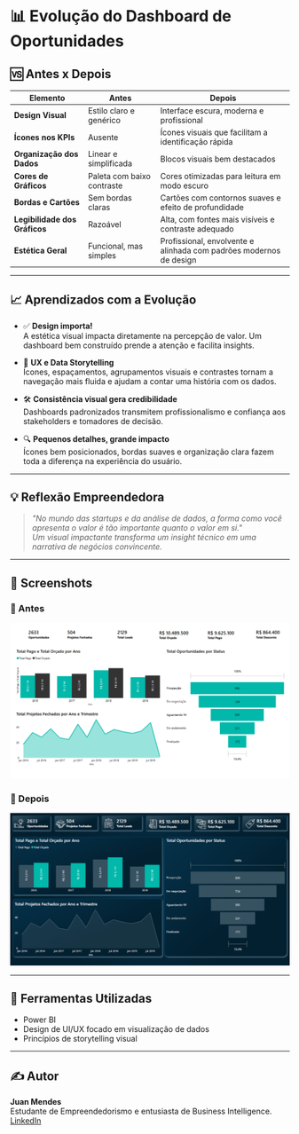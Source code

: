 # 📊 Evolução do Dashboard de Oportunidades

## 🆚 Antes x Depois

| Elemento                     | Antes                                                                 | Depois                                                                |
|-----------------------------|------------------------------------------------------------------------|------------------------------------------------------------------------|
| **Design Visual**           | Estilo claro e genérico                                               | Interface escura, moderna e profissional                              |
| **Ícones nos KPIs**         | Ausente                                                               | Ícones visuais que facilitam a identificação rápida                   |
| **Organização dos Dados**   | Linear e simplificada                                                 | Blocos visuais bem destacados                                         |
| **Cores de Gráficos**       | Paleta com baixo contraste                                            | Cores otimizadas para leitura em modo escuro                          |
| **Bordas e Cartões**        | Sem bordas claras                                                     | Cartões com contornos suaves e efeito de profundidade                 |
| **Legibilidade dos Gráficos**| Razoável                                                              | Alta, com fontes mais visíveis e contraste adequado                   |
| **Estética Geral**          | Funcional, mas simples                                                | Profissional, envolvente e alinhada com padrões modernos de design    |

---

## 📈 Aprendizados com a Evolução

- ✅ **Design importa!**  
  A estética visual impacta diretamente na percepção de valor. Um dashboard bem construído prende a atenção e facilita insights.

- 🧭 **UX e Data Storytelling**  
  Ícones, espaçamentos, agrupamentos visuais e contrastes tornam a navegação mais fluida e ajudam a contar uma história com os dados.

- 🛠️ **Consistência visual gera credibilidade**  
  Dashboards padronizados transmitem profissionalismo e confiança aos stakeholders e tomadores de decisão.
- 🔍 **Pequenos detalhes, grande impacto**  
  Ícones bem posicionados, bordas suaves e organização clara fazem toda a diferença na experiência do usuário.

---

## 💡 Reflexão Empreendedora

> _"No mundo das startups e da análise de dados, a forma como você apresenta o valor é tão importante quanto o valor em si."_  
> _Um visual impactante transforma um insight técnico em uma narrativa de negócios convincente._

---

## 📸 Screenshots

### 🔽 Antes
![Dashboard Antes](./DashAntes.png)

### 🔼 Depois
![Dashboard Depois](./DashDepois.png)

---

## 🚀 Ferramentas Utilizadas

- Power BI
- Design de UI/UX focado em visualização de dados
- Princípios de storytelling visual

---

## ✍️ Autor

**Juan Mendes**  
Estudante de Empreendedorismo e entusiasta de Business Intelligence.  
[LinkedIn](https://www.linkedin.com/in/juan-mendes-739084273)
